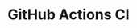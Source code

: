# GitHub Actions CI

















































































































































































































































































































































































































































































































































































































































































































































































































































































































































































































































































































































































































































































































































































































































































































































































































































































































































































































































































































































































































































































































































































































































































































































































































































































































































































































































































































































































































































































































































































































































































































































































































































































































